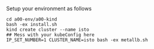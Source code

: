 Setup your environment as follows

```shell
cd a00-env/a00-kind
bash -ex install.sh
kind create cluster --name isto
## Mess with your kubeConfig here
IP_SET_NUMBER=1 CLUSTER_NAME=isto bash -ex metallb.sh
```